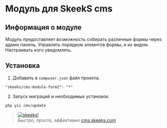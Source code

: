 Модуль для SkeekS cms
===================================

Информация о модуле
-------------------

Модуль предоставляет возможность собирать различные формы через админ панель. Управлять порядком элемнтов формы, и их видом.
Настраивать кого уведомлять.

Установка
------------


1) Добавить в `composer.json` файл проекта.

```
"skeeks/cms-module-form2": "*"
```

2) Запуск миграций и необходимых установок.

```
php yii cms/update
```



> [![skeeks!](https://gravatar.com/userimage/74431132/13d04d83218593564422770b616e5622.jpg)](http://www.skeeks.com)  
<i>Быстро, просто, эффективно</i>
[cms.skeeks.com](http://cms.skeeks.com)